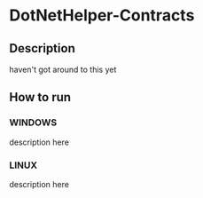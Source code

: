 # DotNetHelper-Contracts
## Description
haven't got around to this yet

## How to run
### WINDOWS
description here 

### LINUX
description here 
